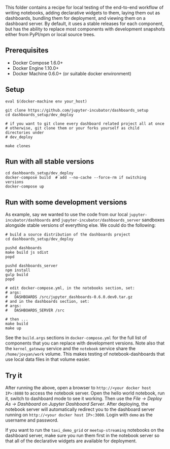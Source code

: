 This folder contains a recipe for local testing of the end-to-end workflow of writing notebooks, adding declarative widgets to them, laying them out as dashboards, bundling them for deployment, and viewing them on a dashboard server. By default, it uses a stable releases for each component, but has the ability to replace most components with development snapshots either from PyPI/npm or local source trees.

## Prerequisites

* Docker Compose 1.6.0+
* Docker Engine 1.10.0+
* Docker Machine 0.6.0+ (or suitable docker environment)

## Setup

```
eval $(docker-machine env your_host)

git clone https://github.com/jupyter-incubator/dashboards_setup
cd dashboards_setup/dev_deploy

# if you want to git clone every dashboard related project all at once
# otherwise, git clone them or your forks yourself as child directories under
# dev_deploy

make clones
```

## Run with all stable versions

```
cd dashboards_setup/dev_deploy
docker-compose build  # add --no-cache --force-rm if switching versions
docker-compose up
```

## Run with some development versions

As example, say we wanted to use the code from our local `jupyter-incubator/dashboards` and `jupyter-incubator/dashboards_server` sandboxes alongside stable versions of everything else. We could do the following:

```
# build a source distribution of the dashboards project
cd dashboards_setup/dev_deploy

pushd dashboards
make build js sdist
popd

pushd dashboards_server
npm install
gulp build
popd

# edit docker-compose.yml, in the notebooks section, set:
# args:
#   DASHBOARDS /src/jupyter_dashboards-0.6.0.dev0.tar.gz
# and in the dashboards section, set:
# args:
#   DASHBOARDS_SERVER /src

# then ...
make build
make up
```

See the `build.args` sections in `docker-compose.yml` for the full list of components that you can replace with development versions. Note also that the `kernel_gateway` service and the `notebook` service share the `/home/jovyan/work` volume. This makes testing of notebook-dashboards that use local data files in that volume easier.

## Try it

After running the above, open a browser to `http://<your docker host IP>:8888` to access the notebook server. Open the hello world notebook, run it, switch to dashboard mode to see it working. Then use the *File &rarr; Deploy As &rarr; Dashboard on Jupyter Dashboard Server*. After deploying, the notebook server will automatically redirect you to the dashboard server running on `http://<your docker host IP>:3000`. Login with `demo` as the username and password.

If you want to run the `taxi_demo_grid` or `meetup-streaming` notebooks on the dashboard server, make sure you run them first in the notebook server so that all of the declarative widgets are available for deployment.
